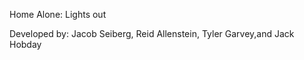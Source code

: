 Home Alone: Lights out 

Developed by: Jacob Seiberg, Reid Allenstein, Tyler Garvey,and Jack Hobday
